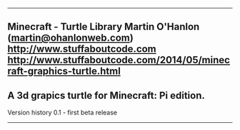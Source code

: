 -------------------------------------------------------------------------------
Minecraft - Turtle Library
Martin O'Hanlon (martin@ohanlonweb.com)
http://www.stuffaboutcode.com
http://www.stuffaboutcode.com/2014/05/minecraft-graphics-turtle.html
-------------------------------------------------------------------------------
A 3d grapics turtle for Minecraft: Pi edition.
------------------------------------------------------------------------------

Version history
0.1 - first beta release

-------------------------------------------------------------------------------
